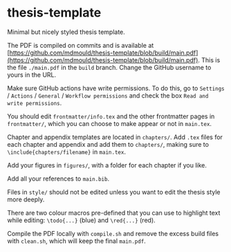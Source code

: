 # thesis-template

Minimal but nicely styled thesis template.

The PDF is compiled on commits and is available at [https://github.com/mdmould/thesis-template/blob/build/main.pdf](https://github.com/mdmould/thesis-template/blob/build/main.pdf). This is the file `./main.pdf` in the `build` branch. Change the GitHub username to yours in the URL.

Make sure GitHub actions have write permissions. To do this, go to `Settings` / `Actions` / `General` / `Workflow permissions` and check the box `Read and write permissions`.

You should edit `frontmatter/info.tex` and the other frontmatter pages in `frontmatter/`, which you can choose to make appear or not in `main.tex`.

Chapter and appendix templates are located in `chapters/`. Add `.tex` files for each chapter and appendix and add them to `chapters/`, making sure to `\include{chapters/filename}` in `main.tex`.

Add your figures in `figures/`, with a folder for each chapter if you like.

Add all your references to `main.bib`.

Files in `style/` should not be edited unless you want to edit the thesis style more deeply.

There are two colour macros pre-defined that you can use to highlight text while editing: `\todo{...}` (blue) and `\red{...}` (red).

Compile the PDF locally with `compile.sh` and remove the excess build files with `clean.sh`, which will keep the final `main.pdf`.
